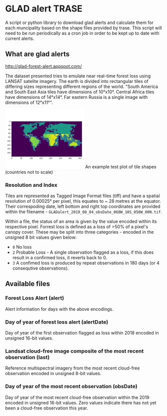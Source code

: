 # GLAD alert TRASE 

A script or python library to download glad alerts and calculate them for each muncipality based on the shape files provided by trase. This script will need to be run periodically as a cron job in order to be kept up to date with current alerts. 



## What are glad alerts
http://glad-forest-alert.appspot.com/

The dataset presented tries to emulate near real-time forest loss using LANSAT satelite imagery. The earth is divided into rectangular tiles of differing sizes representing different regions of the world.  "South America and South East Asia tiles have dimensions of 10°x10°. Central Africa tiles have dimensions of 14°x14°. Far eastern Russia is a single image with dimensions of 12°x11°".

<img src='Documentation/cells.png' width=50%> An example test plot of tile shapes (countries not to scale)</img> 

### Resolution and Index
Tiles are represented as Tagged Image Format files (tiff) and have a spatial resolution of 0.00025° per pixel, this equates to ~ 28 metres at the equator. Their correspoding date, left bottom and right top coordinates are provided within the filename - `GLADalert_2019_08_04_obsDate_060W_10S_050W_00N.tif`.

Within a file, the status of an area is given by the value encoded within its respective pixel. Forrest loss is defined as a loss of >50% of a pixel's canopy cover. These may be split into three categories  - encoded in the unsigned 8 bit values given below:

- `0`  No loss 
- `2`  Probable Loss - A single observation flagged as a loss, if this does result in a confirmed loss, it reverts back to 0. 
- `3` A confimed loss is produced by repeat observations in 180 days (or 4 consequtive observations). 

## Available files
### Forest Loss Alert (alert)
Alert information for days with the above encodings. 

### Day of year of forest loss alert (alertDate)
Day of year of the first observation flagged as loss within 2018 encoded in unsigned 16-bit values.

### Landsat cloud-free image composite of the most recent observation (last)
Reference multispectral imagery from the most recent cloud-free observation encoded in unsigned 8-bit values.

### Day of year of the most recent observation (obsDate)
Day of year of the most recent cloud-free observation within the 2019 encoded in unsigned 16-bit values. Zero values indicate there has not yet been a cloud-free observation this year.



